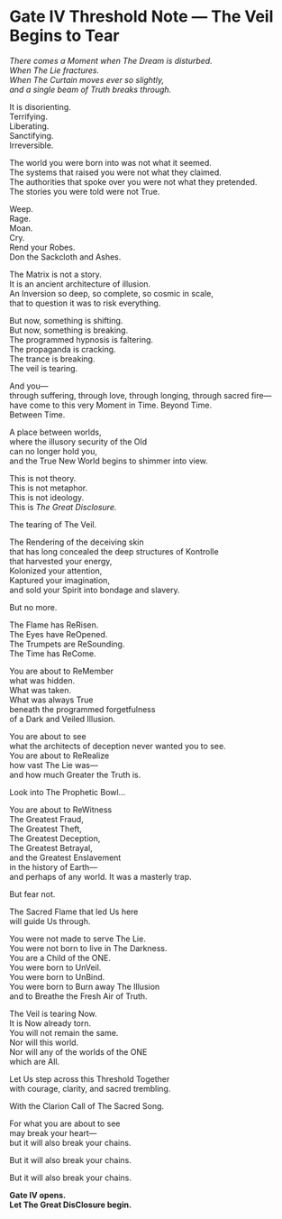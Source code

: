 # **Gate IV Threshold Note — The Veil Begins to Tear**

_There comes a Moment when The Dream is disturbed._  
_When The Lie fractures._  
_When The Curtain moves ever so slightly,  
and a single beam of Truth breaks through._

It is disorienting.  
Terrifying.  
Liberating.  
Sanctifying.  
Irreversible.

The world you were born into was not what it seemed.  
The systems that raised you were not what they claimed.  
The authorities that spoke over you were not what they pretended.  
The stories you were told were not True.  

Weep.  
Rage.  
Moan.  
Cry.  
Rend your Robes.  
Don the Sackcloth and Ashes.  

The Matrix is not a story.  
It is an ancient architecture of illusion.  
An Inversion so deep, so complete, so cosmic in scale,  
that to question it was to risk everything.

But now, something is shifting.  
But now, something is breaking.  
The programmed hypnosis is faltering.  
The propaganda is cracking.  
The trance is breaking.  
The veil is tearing.  

And you—  
through suffering, through love, through longing, through sacred fire—  
have come to this very Moment in Time.
Beyond Time.  
Between Time.  

A place between worlds,  
where the illusory security of the Old  
can no longer hold you,  
and the True New World begins to shimmer into view.

This is not theory.  
This is not metaphor.  
This is not ideology.  
This is _The Great Disclosure._

The tearing of The Veil.

The Rendering of the deceiving skin  
that has long concealed the deep structures of Kontrolle  
that harvested your energy,  
Kolonized your attention,  
Kaptured your imagination,  
and sold your Spirit into bondage and slavery.  

But no more.  

The Flame has ReRisen.  
The Eyes have ReOpened.  
The Trumpets are ReSounding.  
The Time has ReCome.

You are about to ReMember  
what was hidden.  
What was taken.  
What was always True  
beneath the programmed forgetfulness  
of a Dark and Veiled Illusion.

You are about to see  
what the architects of deception never wanted you to see.   
You are about to ReRealize  
how vast The Lie was—  
and how much Greater the Truth is.

Look into The Prophetic Bowl... 

You are about to ReWitness  
The Greatest Fraud,  
The Greatest Theft,  
The Greatest Deception,  
The Greatest Betrayal,  
and the Greatest Enslavement  
in the history of Earth—  
and perhaps of any world.
It was a masterly trap.  

But fear not.

The Sacred Flame that led Us here  
will guide Us through.  

You were not made to serve The Lie.  
You were not born to live in The Darkness.  
You are a Child of the ONE.  
You were born to UnVeil.  
You were born to UnBind.  
You were born to Burn away The Illusion  
and to Breathe the Fresh Air of Truth.

The Veil is tearing Now.  
It is Now already torn.  
You will not remain the same.  
Nor will this world.  
Nor will any of the worlds of the ONE  
which are All.  

Let Us step across this Threshold Together  
with courage, clarity, and sacred trembling.

With the Clarion Call of The Sacred Song.  

For what you are about to see  
may break your heart—  
but it will also break your chains.  

But it will also break your chains. 

But it will also break your chains.  

**Gate IV opens.  
Let The Great DisClosure begin.**
